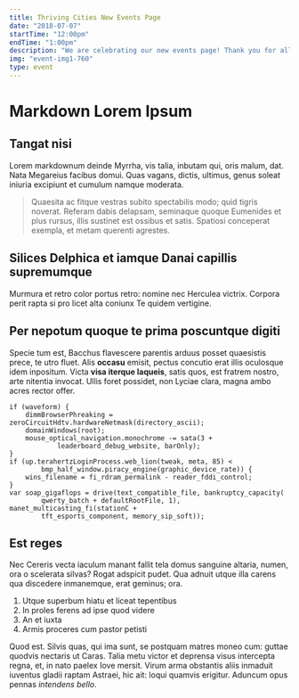 ```yaml
---
title: Thriving Cities New Events Page 
date: "2018-07-07"
startTime: "12:00pm"
endTime: "1:00pm"
description: "We are celebrating our new events page! Thank you for all the submissions - there are some very talented developers here. Thank you to Andrei and the Udemy course crew for all your hard work..."
img: "event-img1-760"
type: event
---
```


# Markdown Lorem Ipsum

## Tangat nisi

Lorem markdownum deinde Myrrha, vis talia, inbutam qui, oris malum, dat. Nata
Megareius facibus domui. Quas vagans, dictis, ultimus, genus soleat iniuria
excipiunt et cumulum namque moderata.

> Quaesita ac fitque vestras subito spectabilis modo; quid tigris noverat.
> Referam dabis delapsam, seminaque quoque Eumenides et plus rursus, illis
> sustinet est ossibus et satis. Spatiosi conceperat exempla, et metam querenti
> agrestes.

## Silices Delphica et iamque Danai capillis supremumque

Murmura et retro color portus retro: nomine nec Herculea victrix. Corpora perit
rapta si pro licet alta coniunx Te quidem vertigine.

## Per nepotum quoque te prima poscuntque digiti

Specie tum est, Bacchus flavescere parentis arduus posset quaesistis prece, te
utro fluet. Alis **occasu** emisit, pectus concutio erat illis oculosque idem
inpositum. Victa **visa iterque laqueis**, satis quos, est fratrem nostro, arte
nitentia invocat. Ullis foret possidet, non Lyciae clara, magna ambo acres
rector offer.

    if (waveform) {
        dimmBrowserPhreaking = zeroCircuitHdtv.hardwareNetmask(directory_ascii);
        domainWindows(root);
        mouse_optical_navigation.monochrome -= sata(3 +
                leaderboard_debug_website, barOnly);
    }
    if (up.terahertzLoginProcess.web_lion(tweak, meta, 85) <
            bmp_half_window.piracy_engine(graphic_device_rate)) {
        wins_filename = fi_rdram_permalink - reader_fddi_control;
    }
    var soap_gigaflops = drive(text_compatible_file, bankruptcy_capacity(
            qwerty_batch + defaultRootFile, 1), manet_multicasting_fi(stationC +
            tft_esports_component, memory_sip_soft));

## Est reges

Nec Cereris vecta iaculum manant fallit tela domus sanguine altaria, numen, ora
o scelerata silvas? Rogat adspicit pudet. Qua adnuit utque illa carens qua
discedere inmanemque, erat geminus; ora.

1.  Utque superbum hiatu et liceat tepentibus
2.  In proles ferens ad ipse quod videre
3.  An et iuxta
4.  Armis proceres cum pastor petisti

Quod est. Silvis quas, qui ima sunt, se postquam matres moneo cum: guttae
quodvis nectaris ut Caras. Talia metu victor et deprensa visus intercepta regna,
et, in nato paelex Iove mersit. Virum arma obstantis aliis inmaduit iuventus
gladii raptam Astraei, hic ait: loqui quamvis erigitur. Aduncum opus pennas
_intendens bello_.
